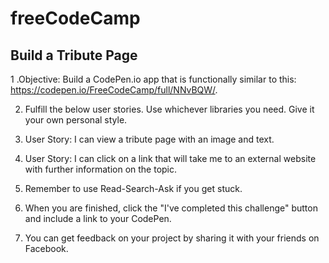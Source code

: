 # freeCodeCamp

## Build a Tribute Page

1 .Objective: Build a CodePen.io app that is functionally similar to this: https://codepen.io/FreeCodeCamp/full/NNvBQW/.

2. Fulfill the below user stories. Use whichever libraries you need. Give it your own personal style.

3. User Story: I can view a tribute page with an image and text.

4. User Story: I can click on a link that will take me to an external website with further information on the topic.

5. Remember to use Read-Search-Ask if you get stuck.

6. When you are finished, click the "I've completed this challenge" button and include a link to your CodePen.

7. You can get feedback on your project by sharing it with your friends on Facebook.